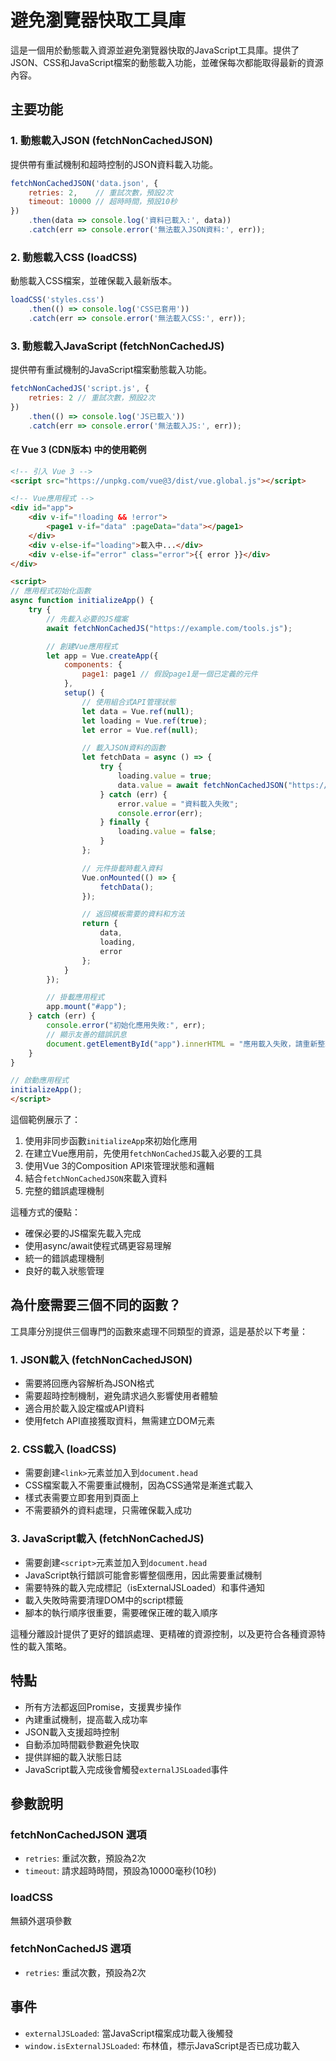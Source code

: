 # 避免瀏覽器快取工具庫

這是一個用於動態載入資源並避免瀏覽器快取的JavaScript工具庫。提供了JSON、CSS和JavaScript檔案的動態載入功能，並確保每次都能取得最新的資源內容。

## 主要功能

### 1. 動態載入JSON (fetchNonCachedJSON)
提供帶有重試機制和超時控制的JSON資料載入功能。

```javascript
fetchNonCachedJSON('data.json', {
    retries: 2,    // 重試次數，預設2次
    timeout: 10000 // 超時時間，預設10秒
})
    .then(data => console.log('資料已載入:', data))
    .catch(err => console.error('無法載入JSON資料:', err));
```

### 2. 動態載入CSS (loadCSS)
動態載入CSS檔案，並確保載入最新版本。

```javascript
loadCSS('styles.css')
    .then(() => console.log('CSS已套用'))
    .catch(err => console.error('無法載入CSS:', err));
```

### 3. 動態載入JavaScript (fetchNonCachedJS)
提供帶有重試機制的JavaScript檔案動態載入功能。

```javascript
fetchNonCachedJS('script.js', {
    retries: 2 // 重試次數，預設2次
})
    .then(() => console.log('JS已載入'))
    .catch(err => console.error('無法載入JS:', err));
```

#### 在 Vue 3 (CDN版本) 中的使用範例

```html
<!-- 引入 Vue 3 -->
<script src="https://unpkg.com/vue@3/dist/vue.global.js"></script>

<!-- Vue應用程式 -->
<div id="app">
    <div v-if="!loading && !error">
        <page1 v-if="data" :pageData="data"></page1>
    </div>
    <div v-else-if="loading">載入中...</div>
    <div v-else-if="error" class="error">{{ error }}</div>
</div>

<script>
// 應用程式初始化函數
async function initializeApp() {
    try {
        // 先載入必要的JS檔案
        await fetchNonCachedJS("https://example.com/tools.js");

        // 創建Vue應用程式
        let app = Vue.createApp({
            components: {
                page1: page1 // 假設page1是一個已定義的元件
            },
            setup() {
                // 使用組合式API管理狀態
                let data = Vue.ref(null);
                let loading = Vue.ref(true);
                let error = Vue.ref(null);

                // 載入JSON資料的函數
                let fetchData = async () => {
                    try {
                        loading.value = true;
                        data.value = await fetchNonCachedJSON("https://example.com/data.json");
                    } catch (err) {
                        error.value = "資料載入失敗";
                        console.error(err);
                    } finally {
                        loading.value = false;
                    }
                };

                // 元件掛載時載入資料
                Vue.onMounted(() => {
                    fetchData();
                });

                // 返回模板需要的資料和方法
                return {
                    data,
                    loading,
                    error
                };
            }
        });

        // 掛載應用程式
        app.mount("#app");
    } catch (err) {
        console.error("初始化應用失敗:", err);
        // 顯示友善的錯誤訊息
        document.getElementById("app").innerHTML = "應用載入失敗，請重新整理頁面";
    }
}

// 啟動應用程式
initializeApp();
</script>
```

這個範例展示了：

1. 使用非同步函數`initializeApp`來初始化應用
2. 在建立Vue應用前，先使用`fetchNonCachedJS`載入必要的工具
3. 使用Vue 3的Composition API來管理狀態和邏輯
4. 結合`fetchNonCachedJSON`來載入資料
5. 完整的錯誤處理機制

這種方式的優點：
- 確保必要的JS檔案先載入完成
- 使用async/await使程式碼更容易理解
- 統一的錯誤處理機制
- 良好的載入狀態管理

## 為什麼需要三個不同的函數？

工具庫分別提供三個專門的函數來處理不同類型的資源，這是基於以下考量：

### 1. JSON載入 (fetchNonCachedJSON)
- 需要將回應內容解析為JSON格式
- 需要超時控制機制，避免請求過久影響使用者體驗
- 適合用於載入設定檔或API資料
- 使用fetch API直接獲取資料，無需建立DOM元素

### 2. CSS載入 (loadCSS)
- 需要創建`<link>`元素並加入到`document.head`
- CSS檔案載入不需要重試機制，因為CSS通常是漸進式載入
- 樣式表需要立即套用到頁面上
- 不需要額外的資料處理，只需確保載入成功

### 3. JavaScript載入 (fetchNonCachedJS)
- 需要創建`<script>`元素並加入到`document.head`
- JavaScript執行錯誤可能會影響整個應用，因此需要重試機制
- 需要特殊的載入完成標記（isExternalJSLoaded）和事件通知
- 載入失敗時需要清理DOM中的script標籤
- 腳本的執行順序很重要，需要確保正確的載入順序

這種分離設計提供了更好的錯誤處理、更精確的資源控制，以及更符合各種資源特性的載入策略。

## 特點

- 所有方法都返回Promise，支援異步操作
- 內建重試機制，提高載入成功率
- JSON載入支援超時控制
- 自動添加時間戳參數避免快取
- 提供詳細的載入狀態日誌
- JavaScript載入完成後會觸發`externalJSLoaded`事件

## 參數說明

### fetchNonCachedJSON 選項
- `retries`: 重試次數，預設為2次
- `timeout`: 請求超時時間，預設為10000毫秒(10秒)

### loadCSS
無額外選項參數

### fetchNonCachedJS 選項
- `retries`: 重試次數，預設為2次

## 事件

- `externalJSLoaded`: 當JavaScript檔案成功載入後觸發
- `window.isExternalJSLoaded`: 布林值，標示JavaScript是否已成功載入